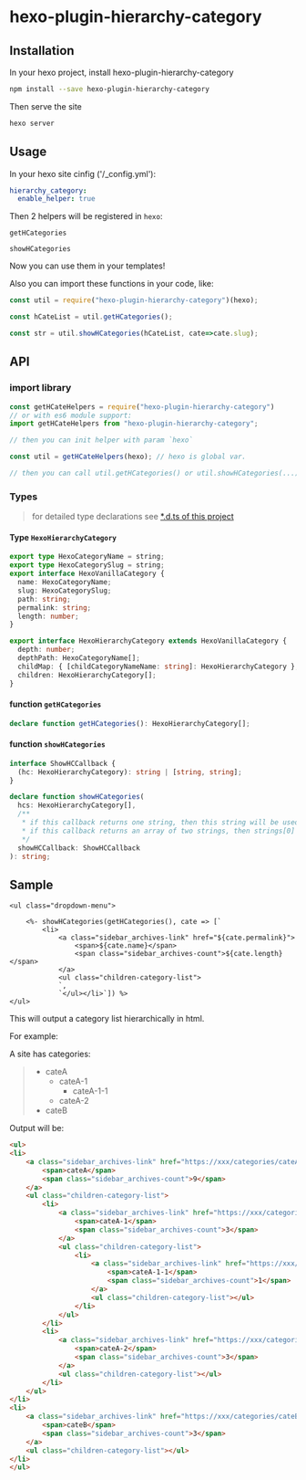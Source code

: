 # hexo-plugin-hierarchy-category


## Installation

In your hexo project, install hexo-plugin-hierarchy-category


```bash
npm install --save hexo-plugin-hierarchy-category

```

Then serve the site

```bash
hexo server
```

## Usage 

In your hexo site cinfig ('/_config.yml'):

```yml
hierarchy_category:
  enable_helper: true
```

Then 2 helpers will be registered in `hexo`:

`getHCategories`

`showHCategories`

Now you can use them in your templates! 

Also you can import these functions in your code, like:

```js
const util = require("hexo-plugin-hierarchy-category")(hexo);

const hCateList = util.getHCategories();

const str = util.showHCategories(hCateList, cate=>cate.slug);
```

## API

### import library

```js
const getHCateHelpers = require("hexo-plugin-hierarchy-category")
// or with es6 module support:
import getHCateHelpers from "hexo-plugin-hierarchy-category";

// then you can init helper with param `hexo`

const util = getHCateHelpers(hexo); // hexo is global var.

// then you can call util.getHCategories() or util.showHCategories(...)
```

### Types

> for detailed type declarations see [*.d.ts of this project](index.d.ts)

#### Type `HexoHierarchyCategory`

```typescript
export type HexoCategoryName = string;
export type HexoCategorySlug = string;
export interface HexoVanillaCategory {
  name: HexoCategoryName;
  slug: HexoCategorySlug;
  path: string;
  permalink: string;
  length: number;
}

export interface HexoHierarchyCategory extends HexoVanillaCategory {
  depth: number;
  depthPath: HexoCategoryName[];
  childMap: { [childCategoryNameName: string]: HexoHierarchyCategory };
  children: HexoHierarchyCategory[];
}
```

#### function `getHCategories`

```typescript
declare function getHCategories(): HexoHierarchyCategory[];
```

#### function `showHCategories `

```typescript
interface ShowHCCallback {
  (hc: HexoHierarchyCategory): string | [string, string];
}

declare function showHCategories(
  hcs: HexoHierarchyCategory[],
  /**
   * if this callback returns one string, then this string will be used.
   * if this callback returns an array of two strings, then strings[0] + hc.children's output + strings[1] will be used.
   */
  showHCCallback: ShowHCCallback
): string;
```

## Sample

```ejs
<ul class="dropdown-menu">
    
    <%- showHCategories(getHCategories(), cate => [`
        <li>
            <a class="sidebar_archives-link" href="${cate.permalink}">
                <span>${cate.name}</span>
                <span class="sidebar_archives-count">${cate.length}</span>
            </a>
            <ul class="children-category-list">
            `,
            `</ul></li>`]) %>
</ul>
```

This will output a category list hierarchically in html.

For example:

A site has categories:

> - cateA
>   - cateA-1
>     - cateA-1-1
>   - cateA-2
> - cateB

Output will be: 

```html
<ul>
<li>
    <a class="sidebar_archives-link" href="https://xxx/categories/cateA/">
        <span>cateA</span>
        <span class="sidebar_archives-count">9</span>
    </a>
    <ul class="children-category-list">
        <li>
            <a class="sidebar_archives-link" href="https://xxx/categories/cateA-1/">
                <span>cateA-1</span>
                <span class="sidebar_archives-count">3</span>
            </a>
            <ul class="children-category-list">
                <li>
                    <a class="sidebar_archives-link" href="https://xxx/categories/cateA-1-1/">
                        <span>cateA-1-1</span>
                        <span class="sidebar_archives-count">1</span>
                    </a>
                    <ul class="children-category-list"></ul>
                </li>
            </ul>
        </li>
        <li>
            <a class="sidebar_archives-link" href="https://xxx/categories/cateA-2/">
                <span>cateA-2</span>
                <span class="sidebar_archives-count">3</span>
            </a>
            <ul class="children-category-list"></ul>
        </li>
    </ul>
</li>
<li>
    <a class="sidebar_archives-link" href="https://xxx/categories/cateB/">
        <span>cateB</span>
        <span class="sidebar_archives-count">3</span>
    </a>
    <ul class="children-category-list"></ul>
</li>
</ul>
```

